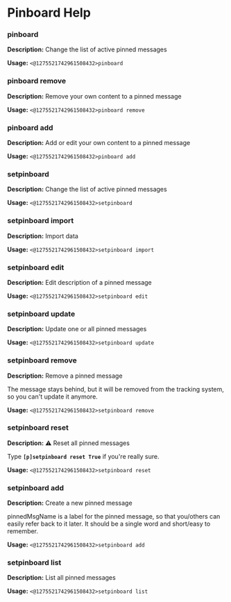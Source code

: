 # Pinboard Help

### pinboard

**Description:** Change the list of active pinned messages

**Usage:** `<@1275521742961508432>pinboard`

### pinboard remove

**Description:** Remove your own content to a pinned message

**Usage:** `<@1275521742961508432>pinboard remove`

### pinboard add

**Description:** Add or edit your own content to a pinned message

**Usage:** `<@1275521742961508432>pinboard add`

### setpinboard

**Description:** Change the list of active pinned messages

**Usage:** `<@1275521742961508432>setpinboard`

### setpinboard import

**Description:** Import data

**Usage:** `<@1275521742961508432>setpinboard import`

### setpinboard edit

**Description:** Edit description of a pinned message

**Usage:** `<@1275521742961508432>setpinboard edit`

### setpinboard update

**Description:** Update one or all pinned messages

**Usage:** `<@1275521742961508432>setpinboard update`

### setpinboard remove

**Description:** Remove a pinned message

The message stays behind, but it will be removed from the tracking system, so you can't update it anymore.

**Usage:** `<@1275521742961508432>setpinboard remove`

### setpinboard reset

**Description:** ⚠️ Reset all pinned messages

Type **`[p]setpinboard reset True`** if you're really sure.

**Usage:** `<@1275521742961508432>setpinboard reset`

### setpinboard add

**Description:** Create a new pinned message

pinnedMsgName is a label for the pinned message, so that you/others can easily refer back to it later. It should be a single word and short/easy to remember.

**Usage:** `<@1275521742961508432>setpinboard add`

### setpinboard list

**Description:** List all pinned messages

**Usage:** `<@1275521742961508432>setpinboard list`

